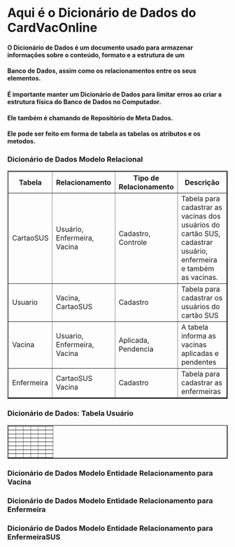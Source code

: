 # Aqui é o Dicionário de Dados do CardVacOnline
#### O Dicionário de Dados é um documento usado para armazenar informações sobre o conteúdo, formato e a estrutura de um
#### Banco de Dados, assim como os relacionamentos entre os seus elementos.
#### É importante manter um Dicionário de Dados para limitar erros ao criar a estrutura física do Banco de Dados no Computador.
#### Ele também é chamando de Repositório de Meta Dados.
#### Ele pode ser feito em forma de tabela as tabelas os atributos e os metodos.

### Dicionário de Dados Modelo Relacional

<table border="2">
    <tr>
        <th>Tabela</th>
        <th>Relacionamento</th>
        <th>Tipo de Relacionamento</th>
        <th>Descrição</th>
    </tr>
    <tr>
        <td>CartaoSUS</td>
        <td>Usuário, Enfermeira, Vacina</td>
        <td>Cadastro, Controle</td>
        <td>Tabela para cadastrar as vacinas dos usuários do cartão SUS, cadastrar usuário, enfermeira e também as vacinas.</td>
    </tr>
    <tr >
        <td>Usuario</td>
        <td>Vacina, CartaoSUS</td>
        <td>Cadastro</td>
        <td>Tabela para cadastrar os usuários do cartão SUS</td>
    </tr>
    <tr >
        <td>Vacina</td>
        <td>Usuario, Enfermeira, Vacina</td>
        <td>Aplicada, Pendencia</td>
        <td>A tabela informa as vacinas aplicadas e pendentes</td>
    </tr>
     <tr >
        <td>Enfermeira</td>
        <td>CartaoSUS Vacina</td>
        <td>Cadastro</td>
        <td>Tabela para cadastrar as enfermeiras</td>
    </tr>
</table>

### Dicionário de Dados: Tabela Usuário

<table border="2">
    <tr>
        <th></th>
        <th></th>
        <th></th>
        <th></th>
        <th></th>
        <th></th>
    </tr>
    <tr>
        <th></th>
        <th></th>
        <th></th>
        <th></th>
        <th></th>
        <th></th>
    </tr>
    <tr>
        <th></th>
        <th></th>
        <th></th>
        <th></th>
        <th></th>
        <th></th>
    </tr>
    <tr>
        <th></th>
        <th></th>
        <th></th>
        <th></th>
        <th></th>
        <th></th>
    </tr>
    <tr>
        <th></th>
        <th></th>
        <th></th>
        <th></th>
        <th></th>
        <th></th>
    </tr>
    <tr>
        <th></th>
        <th></th>
        <th></th>
        <th></th>
        <th></th>
        <th></th>
    </tr>
    <tr>
        <th></th>
        <th></th>
        <th></th>
        <th></th>
        <th></th>
        <th></th>
    </tr>
    <tr>
        <th></th>
        <th></th>
        <th></th>
        <th></th>
        <th></th>
        <th></th>
    </tr>
</table>

### Dicionário de Dados Modelo Entidade Relacionamento para Vacina

### Dicionário de Dados Modelo Entidade Relacionamento para Enfermeira

### Dicionário de Dados Modelo Entidade Relacionamento para EnfermeiraSUS
